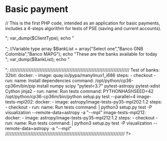 # Basic payment
// This is the first PHP code, intended as an application for basic payments, includes a 4-steps algorithm for tests of PSE (saving and current accounts).

<?php

# Asking for client (cliente) and bank (banco)

//Variable type sring
$ClientType = "persona";
echo "The type of client is: $ClientType<br>";
var_dump($ClientType);
echo "<br><br>";

//Variable type array
$BankList = array("Select one","Banco GNB Colombia","Banco MAPG");
echo "These are the banks available for today<br>";
var_dump($BankList);
echo "<br><br>";

////////////////////////////////////////////////////////////////////////////

Test of banks:
  32bit:
    docker:
      - image: quay.io/pypa/manylinux1_i686
    steps:
      - checkout
      - run:
          name: Install dependencies
          command: /opt/python/cp36-cp36m/bin/pip install numpy scipy "pytest<3.7" pytest-astropy pytest-xdist Cython jinja2
      - run:
          name: Run tests
          command: PYTHONHASHSEED=42 /opt/python/cp36-cp36m/bin/python setup.py test --parallel=4
  image-tests-mpl202:
    docker:
      - image: astropy/image-tests-py35-mpl202:1.2
    steps:
      - checkout
      - run:
          name: Run tests
          command: |
            python3 setup.py test -P visualization --remote-data=astropy -a "--mpl"
  image-tests-mpl212:
    docker:
      - image: astropy/image-tests-py35-mpl212:1.2
    steps:
      - checkout
      - run:
          name: Run tests
          command: |
            python3 setup.py test -P visualization --remote-data=astropy -a "--mpl"
            
////////////////////////////////////////////////////////////////////////////


?>
